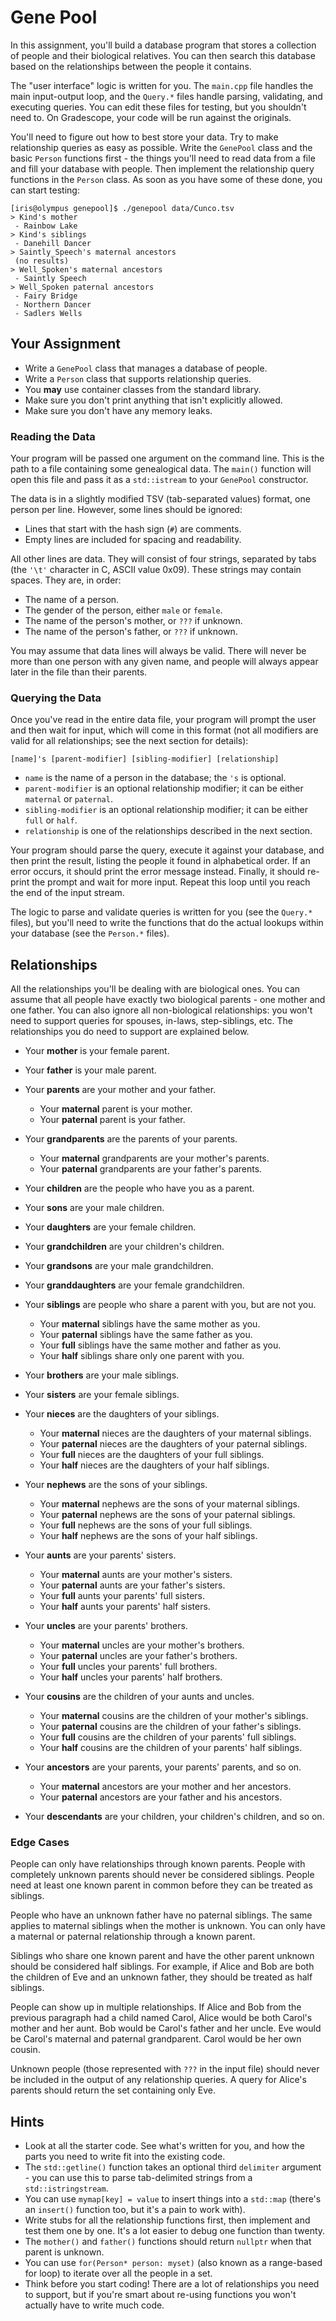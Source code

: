 # Gene Pool

In this assignment,  you'll build a database program that stores a collection of
people and  their biological relatives.  You can then search this database based
on the relationships between the people it contains.

The "user interface" logic  is written for you.  The `main.cpp` file handles the
main input-output loop,  and the `Query.*` files handle parsing, validating, and
executing queries.  You can edit these files for testing, but you shouldn't need
to.  On Gradescope, your code will be run against the originals.

You'll need to figure out how to best store your data.  Try to make relationship
queries as easy as possible.  Write the  `GenePool` class and the basic `Person`
functions first - the things you'll need to read data from a file  and fill your
database with people.  Then implement the  relationship query  functions  in the
`Person` class.  As soon as you have some of these done, you can start testing:

```
[iris@olympus genepool]$ ./genepool data/Cunco.tsv
> Kind's mother
 - Rainbow Lake
> Kind's siblings
 - Danehill Dancer
> Saintly_Speech's maternal ancestors
 (no results)
> Well_Spoken's maternal ancestors
 - Saintly Speech
> Well_Spoken paternal ancestors
 - Fairy Bridge
 - Northern Dancer
 - Sadlers Wells
```


## Your Assignment

- Write a `GenePool` class that manages a database of people.
- Write a `Person` class that supports relationship queries.
- You **may** use container classes from the standard library.
- Make sure you don't print anything that isn't explicitly allowed.
- Make sure you don't have any memory leaks.


### Reading the Data

Your program  will be passed one argument on the command line.  This is the path
to  a file containing  some genealogical data.  The `main()` function  will open
this file and pass it as a `std::istream` to your `GenePool` constructor.

The data is in a slightly modified TSV (tab-separated values) format, one person
per line.  However, some lines should be ignored:

- Lines that start with the hash sign (`#`) are comments.
- Empty lines are included for spacing and readability.

All other lines are data.  They will consist of four strings,  separated by tabs
(the `'\t'` character in C, ASCII value 0x09). These strings may contain spaces.
They are, in order:

- The name of a person.
- The gender of the person, either `male` or `female`.
- The name of the person's mother, or `???` if unknown.
- The name of the person's father, or `???` if unknown.

You may assume  that data lines  will always be valid.  There will never be more
than one person with any given name,  and people will always appear later in the
file than their parents.


### Querying the Data

Once you've read in the entire data file,  your program will prompt the user and
then wait for input, which will come in this format (not all modifiers are valid
for all relationships; see the next section for details):

```
[name]'s [parent-modifier] [sibling-modifier] [relationship]
```

- `name` is the name of a person in the database; the `'s` is optional.
- `parent-modifier` is an optional relationship modifier; it can be either
  `maternal` or `paternal`.
- `sibling-modifier` is an optional relationship modifier; it can be either
  `full` or `half`.
- `relationship` is one of the relationships described in the next section.

Your program should parse the query,  execute it against your database, and then
print the result, listing the people it found in alphabetical order. If an error
occurs,  it should print the error message instead.  Finally, it should re-print
the prompt and wait for more input.  Repeat this loop until you reach the end of
the input stream.

The logic  to parse and validate queries  is written for you  (see the `Query.*`
files), but you'll need to write the functions that do the actual lookups within
your database (see the `Person.*` files).


## Relationships

All the relationships you'll be dealing with are biological ones. You can assume
that all people have exactly two biological parents - one mother and one father.
You can also ignore all non-biological relationships:  you won't need to support
queries for spouses, in-laws, step-siblings, etc.  The relationships you do need
to support are explained below.

- Your **mother** is your female parent.
- Your **father** is your male parent.
- Your **parents** are your mother and your father.
  - Your **maternal** parent is your mother.
  - Your **paternal** parent is your father.

- Your **grandparents** are the parents of your parents.
  - Your **maternal** grandparents are your mother's parents.
  - Your **paternal** grandparents are your father's parents.

- Your **children** are the people who have you as a parent.
- Your **sons** are your male children.
- Your **daughters** are your female children.

- Your **grandchildren** are your children's children.
- Your **grandsons** are your male grandchildren.
- Your **granddaughters** are your female grandchildren.

- Your **siblings** are people who share a parent with you, but are not you.
  - Your **maternal** siblings have the same mother as you.
  - Your **paternal** siblings have the same father as you.
  - Your **full** siblings have the same mother and father as you.
  - Your **half** siblings share only one parent with you.
- Your **brothers** are your male siblings.
- Your **sisters** are your female siblings.

- Your **nieces** are the daughters of your siblings.
  - Your **maternal** nieces are the daughters of your maternal siblings.
  - Your **paternal** nieces are the daughters of your paternal siblings.
  - Your **full** nieces are the daughters of your full siblings.
  - Your **half** nieces are the daughters of your half siblings.

- Your **nephews** are the sons of your siblings.
  - Your **maternal** nephews are the sons of your maternal siblings.
  - Your **paternal** nephews are the sons of your paternal siblings.
  - Your **full** nephews are the sons of your full siblings.
  - Your **half** nephews are the sons of your half siblings.

- Your **aunts** are your parents' sisters.
  - Your **maternal** aunts are your mother's sisters.
  - Your **paternal** aunts are your father's sisters.
  - Your **full** aunts your parents' full sisters.
  - Your **half** aunts your parents' half sisters.

- Your **uncles** are your parents' brothers.
  - Your **maternal** uncles are your mother's brothers.
  - Your **paternal** uncles are your father's brothers.
  - Your **full** uncles your parents' full brothers.
  - Your **half** uncles your parents' half brothers.

- Your **cousins** are the children of your aunts and uncles.
  - Your **maternal** cousins are the children of your mother's siblings.
  - Your **paternal** cousins are the children of your father's siblings.
  - Your **full** cousins are the children of your parents' full siblings.
  - Your **half** cousins are the children of your parents' half siblings.

- Your **ancestors** are your parents, your parents' parents, and so on.
  - Your **maternal** ancestors are your mother and her ancestors.
  - Your **paternal** ancestors are your father and his ancestors.
- Your **descendants** are your children, your children's children, and so on.


### Edge Cases

People can only have relationships through known parents. People with completely
unknown parents should never be considered  siblings.  People need  at least one
known parent in common before they can be treated as siblings.

People who have an unknown father have no paternal siblings. The same applies to
maternal siblings  when the mother is unknown.  You can only have  a maternal or
paternal relationship through a known parent.

Siblings who share one known parent and have the other parent unknown  should be
considered half siblings. For example, if Alice and Bob are both the children of
Eve and an unknown father, they should be treated as half siblings.

People can show up in multiple relationships. If Alice and Bob from the previous
paragraph  had a child named Carol,  Alice would be both  Carol's mother and her
aunt.  Bob would be Carol's father and her uncle.  Eve would be Carol's maternal
and paternal grandparent.  Carol would be her own cousin.

Unknown people (those represented with `???` in the input file)  should never be
included in the output of any relationship queries.  A query for Alice's parents
should return the set containing only Eve.


## Hints

- Look at all the starter code.  See what's written for you, and how the parts
  you need to write fit into the existing code.
- The `std::getline()` function takes an optional third `delimiter` argument -
  you can use this to parse tab-delimited strings from a `std::istringstream`.
- You can use `mymap[key] = value` to insert things into a `std::map` (there's
  an `insert()` function too, but it's a pain to work with).
- Write stubs for all the relationship functions first, then implement and test
  them one by one.  It's a lot easier to debug one function than twenty.
- The `mother()` and `father()` functions should return `nullptr` when that
  parent is unknown.
- You can use `for(Person* person: myset)` (also known as a range-based for
  loop) to iterate over all the people in a set.
- Think before you start coding!  There are a lot of relationships you need to
  support, but if you're smart about re-using functions you won't actually have
  to write much code.
